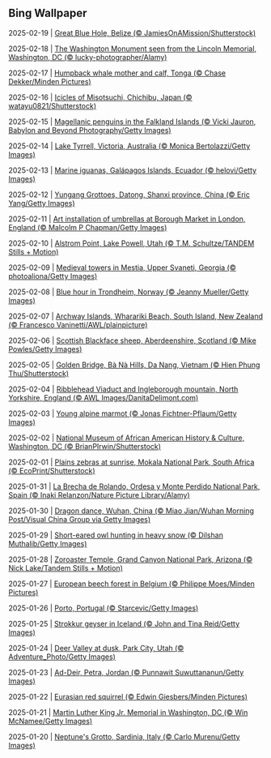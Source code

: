 ## Bing Wallpaper
2025-02-19 | [Great Blue Hole, Belize (© JamiesOnAMission/Shutterstock)](./wallpaper/2025-02-19.jpg) 

2025-02-18 | [The Washington Monument seen from the Lincoln Memorial, Washington, DC (© lucky-photographer/Alamy)](./wallpaper/2025-02-18.jpg) 

2025-02-17 | [Humpback whale mother and calf, Tonga (© Chase Dekker/Minden Pictures)](./wallpaper/2025-02-17.jpg) 

2025-02-16 | [Icicles of Misotsuchi, Chichibu, Japan (© watayu0821/Shutterstock)](./wallpaper/2025-02-16.jpg) 

2025-02-15 | [Magellanic penguins in the Falkland Islands (© Vicki Jauron, Babylon and Beyond Photography/Getty Images)](./wallpaper/2025-02-15.jpg) 

2025-02-14 | [Lake Tyrrell, Victoria, Australia (© Monica Bertolazzi/Getty Images)](./wallpaper/2025-02-14.jpg) 

2025-02-13 | [Marine iguanas, Galápagos Islands, Ecuador (© helovi/Getty Images)](./wallpaper/2025-02-13.jpg) 

2025-02-12 | [Yungang Grottoes, Datong, Shanxi province, China (© Eric Yang/Getty Images)](./wallpaper/2025-02-12.jpg) 

2025-02-11 | [Art installation of umbrellas at Borough Market in London, England (© Malcolm P Chapman/Getty Images)](./wallpaper/2025-02-11.jpg) 

2025-02-10 | [Alstrom Point, Lake Powell, Utah (© T.M. Schultze/TANDEM Stills + Motion)](./wallpaper/2025-02-10.jpg) 

2025-02-09 | [Medieval towers in Mestia, Upper Svaneti, Georgia (© photoaliona/Getty Images)](./wallpaper/2025-02-09.jpg) 

2025-02-08 | [Blue hour in Trondheim, Norway (© Jeanny Mueller/Getty Images)](./wallpaper/2025-02-08.jpg) 

2025-02-07 | [Archway Islands, Wharariki Beach, South Island, New Zealand (© Francesco Vaninetti/AWL/plainpicture)](./wallpaper/2025-02-07.jpg) 

2025-02-06 | [Scottish Blackface sheep, Aberdeenshire, Scotland  (© Mike Powles/Getty Images)](./wallpaper/2025-02-06.jpg) 

2025-02-05 | [Golden Bridge, Bà Nà Hills, Da Nang, Vietnam (© Hien Phung Thu/Shutterstock)](./wallpaper/2025-02-05.jpg) 

2025-02-04 | [Ribblehead Viaduct and Ingleborough mountain, North Yorkshire, England (© AWL Images/DanitaDelimont.com)](./wallpaper/2025-02-04.jpg) 

2025-02-03 | [Young alpine marmot (© Jonas Fichtner-Pflaum/Getty Images)](./wallpaper/2025-02-03.jpg) 

2025-02-02 | [National Museum of African American History & Culture, Washington, DC (© BrianPIrwin/Shutterstock)](./wallpaper/2025-02-02.jpg) 

2025-02-01 | [Plains zebras at sunrise, Mokala National Park, South Africa (© EcoPrint/Shutterstock)](./wallpaper/2025-02-01.jpg) 

2025-01-31 | [La Brecha de Rolando, Ordesa y Monte Perdido National Park, Spain (© Inaki Relanzon/Nature Picture Library/Alamy)](./wallpaper/2025-01-31.jpg) 

2025-01-30 | [Dragon dance, Wuhan, China (© Miao Jian/Wuhan Morning Post/Visual China Group via Getty Images)](./wallpaper/2025-01-30.jpg) 

2025-01-29 | [Short-eared owl hunting in heavy snow (© Dilshan Muthalib/Getty Images)](./wallpaper/2025-01-29.jpg) 

2025-01-28 | [Zoroaster Temple, Grand Canyon National Park, Arizona (© Nick Lake/Tandem Stills + Motion)](./wallpaper/2025-01-28.jpg) 

2025-01-27 | [European beech forest in Belgium (© Philippe Moes/Minden Pictures)](./wallpaper/2025-01-27.jpg) 

2025-01-26 | [Porto, Portugal (© Starcevic/Getty Images)](./wallpaper/2025-01-26.jpg) 

2025-01-25 | [Strokkur geyser in Iceland (© John and Tina Reid/Getty Images)](./wallpaper/2025-01-25.jpg) 

2025-01-24 | [Deer Valley at dusk, Park City, Utah (© Adventure_Photo/Getty Images)](./wallpaper/2025-01-24.jpg) 

2025-01-23 | [Ad-Deir, Petra, Jordan (© Punnawit Suwuttananun/Getty Images)](./wallpaper/2025-01-23.jpg) 

2025-01-22 | [Eurasian red squirrel (© Edwin Giesbers/Minden Pictures)](./wallpaper/2025-01-22.jpg) 

2025-01-21 | [Martin Luther King Jr. Memorial in Washington, DC (© Win McNamee/Getty Images)](./wallpaper/2025-01-21.jpg) 

2025-01-20 | [Neptune's Grotto, Sardinia, Italy (© Carlo Murenu/Getty Images)](./wallpaper/2025-01-20.jpg) 

